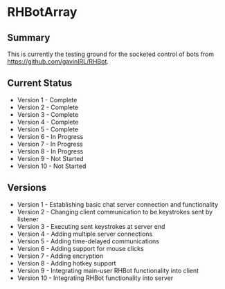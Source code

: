 # RHBotArray

## Summary
This is currently the testing ground for the socketed control of bots from https://github.com/gavinIRL/RHBot.

## Current Status
* Version 1 - Complete
* Version 2 - Complete
* Version 3 - Complete
* Version 4 - Complete
* Version 5 - Complete
* Version 6 - In Progress
* Version 7 - In Progress
* Version 8 - In Progress
* Version 9 - Not Started
* Version 10 - Not Started

## Versions
* Version 1 - Establishing basic chat server connection and functionality
* Version 2 - Changing client communication to be keystrokes sent by listener
* Version 3 - Executing sent keystrokes at server end
* Version 4 - Adding multiple server connections
* Version 5 - Adding time-delayed communications
* Version 6 - Adding support for mouse clicks
* Version 7 - Adding encryption
* Version 8 - Adding hotkey support
* Version 9 - Integrating main-user RHBot functionality into client
* Version 10 - Integrating RHBot functionality into server
